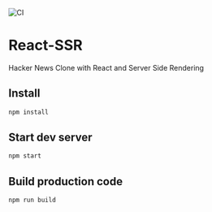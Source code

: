 ![CI](https://github.com/scssyworks/React-SSR/workflows/CI/badge.svg?branch=master)

# React-SSR
Hacker News Clone with React and Server Side Rendering

## Install

```sh
npm install
```

## Start dev server

```sh
npm start
```

## Build production code

```sh
npm run build
```